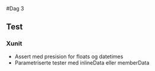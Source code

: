 #Dag 3

## Test

### Xunit

* Assert med presision for floats og datetimes
* Parametriserte tester med inlineData eller memberData
